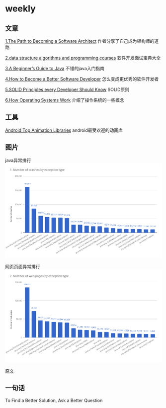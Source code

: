 # weekly

## 文章
[1.The Path to Becoming a Software Architect](https://medium.com/@nvashanin/the-path-to-becoming-a-software-architect-de53f1cb310a)
作者分享了自己成为架构师的道路

[2.data structure algorithms and programming courses](https://hackernoon.com/10-data-structure-algorithms-and-programming-courses-to-crack-any-coding-interview-e1c50b30b927)
软件开发面试宝典大全

[3.A Beginner’s Guide to Java](https://medium.com/@madhupathy/a-beginners-guide-to-java-part-1-of-3-33edf47e47b4)
不错的java入门指南

[4.How to Become a Better Software Developer](https://medium.com/devtrailsio/how-to-become-a-better-software-developer-dd16072c974e)
怎么变成更优秀的软件开发者

[5.SOLID Principles every Developer Should Know](https://medium.com/mindorks/android-top-animation-libraries-57bc02aeb6f0)
SOLID原则

[6.How Operating Systems Work](https://medium.com/cracking-the-data-science-interview/how-operating-systems-work-10-concepts-you-should-know-as-a-developer-8d63bb38331f)
介绍了操作系统的一些概念

## 工具
[Android Top Animation Libraries](https://medium.com/mindorks/android-top-animation-libraries-57bc02aeb6f0)
android最受欢迎的动画库


## 图片
java异常排行
![java_exp](https://github.com/RogerGold/media/blob/master/java_exp.png)

网页页面异常排行
![page_exp](https://github.com/RogerGold/media/blob/master/page_exp.png)

[原文](https://blog.samebug.io/which-java-exceptions-are-the-most-frequent-f830b113c37f)
## 一句话
To Find a Better Solution, Ask a Better Question
